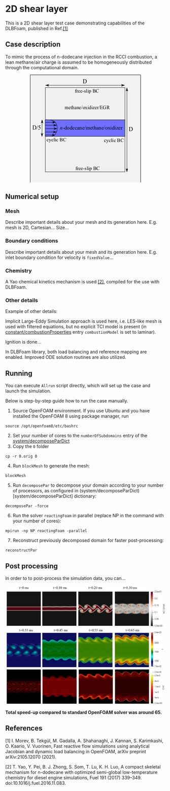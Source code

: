 # 2D shear layer

This is a 2D shear layer test case demonstrating capabilities of the DLBFoam, published in Ref.[[1]](#Morev2022)

## Case description

To mimic the process of n-dodecane injection in the RCCI combustion, a lean methane/air charge is assumed to be homogeneously distributed through the computational domain. 

<p align="center">
  <img src="doc/schematic_2dshear.png" />
</p>

## Numerical setup

### Mesh

Describe important details about your mesh and its generation here. E.g. mesh is 2D, Cartesian... Size...

### Boundary conditions

Describe important details about your mesh and its generation here. E.g. inlet boundary condition for velocity is ```fixedValue```...

### Chemistry

A Yao chemical kinetics mechanism is used [[2]](#Yao2016), compiled for the use with DLBFoam.

### Other details

Example of other details:  

Implicit Large-Eddy Simulation approach is used here, i.e. LES-like mesh is used with filtered equations, but no explicit TCI model is present (in [constant/combustionProperties](constant/combustionProperties) entry ```combustionModel``` is set to laminar).

Ignition is done...

In DLBFoam library, both load balancing and reference mapping are enabled. Improved ODE solution routines are also utilized.

## Running

You can execute ```Allrun``` script directly, which will set up the case and launch the simulation.

Below is step-by-step guide how to run the case manually.

1. Source OpenFOAM environment. If you use Ubuntu and you have installed the OpenFOAM 8 using package manager, run  
```
source /opt/openfoam8/etc/bashrc
```  
2. Set your number of cores to the ```numberOfSubdomains``` entry of the [system/decomposeParDict](system/decomposeParDict)  
3. Copy the ```0``` folder  
```
cp -r 0.orig 0
```  
4. Run ```blockMesh``` to generate the mesh:  
```
blockMesh
```  
5. Run ```decomposePar``` to decompose your domain according to your number of processors, as configured in (system/decomposeParDict)[system/decomposeParDict] dictionary:  
```
decomposePar -force
```  
6. Run the solver ```reactingFoam``` in parallel (replace NP in the command with your number of cores):  
```
mpirun -np NP reactingFoam -parallel
```  
7. Reconstruct previously decomposed domain for faster post-processing:  
```
reconstructPar
```  

## Post processing

In order to to post-process the simulation data, you can...

<p align="center">
  <img src="doc/image_2dshear.png" />
</p>

**Total speed-up compared to standard OpenFOAM solver was around 65.**

## References

<a id="Morev2022">[1]</a>
I. Morev, B. Tekgül, M. Gadalla, A. Shahanaghi, J. Kannan, S. Karimkashi, O. Kaario, V. Vuorinen, Fast reactive flow simulations using analytical Jacobian and dynamic load balancing in OpenFOAM, arXiv preprint arXiv:2105.12070 (2021).

<a id="Yao2016">[2]</a>
T. Yao, Y. Pei, B. J. Zhong, S. Som, T. Lu, K. H. Luo, A compact skeletal mechanism for n-dodecane with optimized semi-global low-temperature chemistry for diesel engine simulations, Fuel 191 (2017) 339–349. doi:10.1016/j.fuel.2016.11.083.
